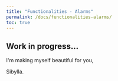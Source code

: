 ```yaml
---
title: "Functionalities - Alarms"
permalink: /docs/functionalities-alarms/
toc: true
---
```



## Work in progress...


I'm making myself beautiful for you,

  Sibylla.

